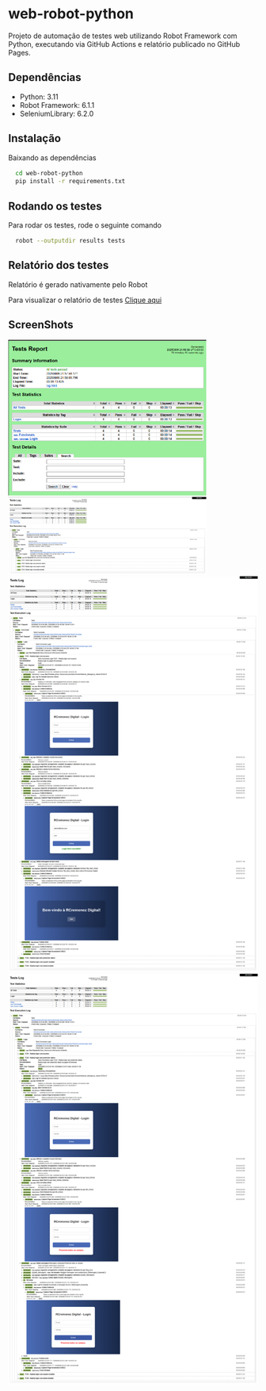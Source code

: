 # web-robot-python

Projeto de automação de testes web utilizando Robot Framework com Python, executando via GitHub Actions e relatório publicado no GitHub Pages.

## Dependências
- Python: 3.11
- Robot Framework: 6.1.1
- SeleniumLibrary: 6.2.0

## Instalação
Baixando as dependências

```bash
  cd web-robot-python
  pip install -r requirements.txt
```

## Rodando os testes
Para rodar os testes, rode o seguinte comando

```bash
  robot --outputdir results tests
```

## Relatório dos testes
Relatório é gerado nativamente pelo Robot

Para visualizar o relatório de testes [Clique aqui](https://cremope.github.io/web-robot-python/)

## ScreenShots
<img src="https://github.com/cremope/web-robot-python/blob/main/ScreenShots/Report_Overview.png" width="400" /> 
<img src="https://github.com/cremope/web-robot-python/blob/main/ScreenShots/Log_Overview.png" width="400" /> 
<img src="https://github.com/cremope/web-robot-python/blob/main/ScreenShots/TC01_CaminhoFeliz_Overview.png" width="800" /> 
<img src="https://github.com/cremope/web-robot-python/blob/main/ScreenShots/TC02_FluxoValidacao_Overview.png" width="800" /> 